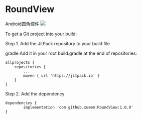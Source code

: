 # RoundView
Android圆角控件
[![](https://jitpack.io/v/xuemm/RoundView.svg)](https://jitpack.io/#xuemm/RoundView)


To get a Git project into your build:

Step 1. Add the JitPack repository to your build file

gradle
Add it in your root build.gradle at the end of repositories:

	allprojects {
		repositories {
			...
			maven { url 'https://jitpack.io' }
		}
	}

Step 2. Add the dependency

	dependencies {
	        implementation 'com.github.xuemm:RoundView:1.0.0'
	}
